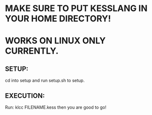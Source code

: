 # MAKE SURE TO PUT KESSLANG IN YOUR HOME DIRECTORY!
# WORKS ON LINUX ONLY CURRENTLY.


## SETUP:

cd into setup and run setup.sh to setup.


## EXECUTION:

Run: klcc FILENAME.kess
then you are good to go!
